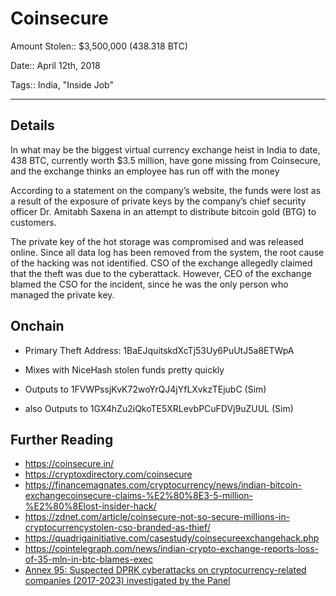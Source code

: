 # Coinsecure

Amount Stolen:: $3,500,000 (438.318 BTC)

Date:: April 12th, 2018

Tags:: India, "Inside Job"


---


## Details

In what may be the biggest virtual currency exchange heist in India to date, 438 BTC, currently worth $3.5 million, have gone missing from Coinsecure, and the exchange thinks an employee has run off with the money

According to a statement on the company’s website, the funds were lost as a result of the exposure of private keys by the company’s chief security officer Dr. Amitabh Saxena in an attempt to distribute bitcoin gold (BTG) to customers.

The private key of the hot storage was compromised and was released online. Since all data log has been removed from the system, the root cause of the hacking was not identified. CSO of the exchange allegedly claimed that the theft was due to the cyberattack. However, CEO of the exchange blamed the CSO for the incident, since he was the only person who managed the private key.


## Onchain

- Primary Theft Address: 1BaEJquitskdXcTj53Uy6PuUtJ5a8ETWpA

- Mixes with NiceHash stolen funds pretty quickly

- Outputs to 1FVWPssjKvK72woYrQJ4jYfLXvkzTEjubC (Sim)

- also Outputs to 1GX4hZu2iQkoTE5XRLevbPCuFDVj9uZUUL (Sim)


## Further Reading

- https://coinsecure.in/
- https://cryptoxdirectory.com/coinsecure
- https://financemagnates.com/cryptocurrency/news/indian-bitcoin-exchangecoinsecure-claims-%E2%80%8E3-5-million-%E2%80%8Elost-insider-hack/ 
- https://zdnet.com/article/coinsecure-not-so-secure-millions-in-cryptocurrencystolen-cso-branded-as-thief/ 
- https://quadrigainitiative.com/casestudy/coinsecureexchangehack.php
- https://cointelegraph.com/news/indian-crypto-exchange-reports-loss-of-35-mln-in-btc-blames-exec
- [Annex 95: Suspected DPRK cyberattacks on cryptocurrency-related companies (2017-2023) investigated by the Panel](../pdfs/2024-03-07_UN-Security-Council_s-2024-215.pdf)